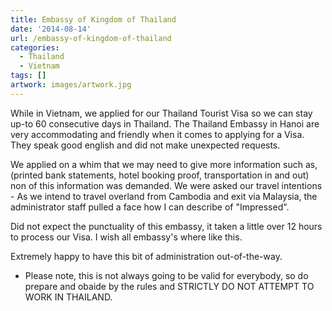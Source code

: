 ```yaml
---
title: Embassy of Kingdom of Thailand
date: '2014-08-14'
url: /embassy-of-kingdom-of-thailand
categories:
  - Thailand
  - Vietnam
tags: []
artwork: images/artwork.jpg
---
```


While in Vietnam, we applied for our Thailand Tourist Visa so we can stay up-to 60 consecutive days in Thailand. The Thailand Embassy in Hanoi are very accommodating and friendly when it comes to applying for a Visa. They speak good english and did not make unexpected requests.

We applied on a whim that we may need to give more information such as, (printed bank statements, hotel booking proof, transportation in and out) non of this information was demanded. We were asked our travel intentions - As we intend to travel overland from Cambodia and exit via Malaysia, the administrator staff pulled a face how I can describe of "Impressed".

Did not expect the punctuality of this embassy, it taken a little over 12 hours to process our Visa. I wish all embassy's where like this.

Extremely happy to have this bit of administration out-of-the-way.

- Please note, this is not always going to be valid for everybody, so do prepare and obaide by the rules and STRICTLY DO NOT ATTEMPT TO WORK IN THAILAND.
